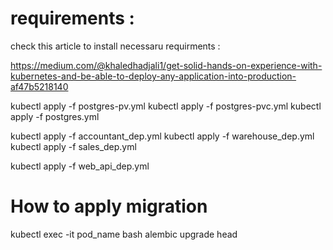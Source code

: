 # requirements :

check this article to install necessaru requirments :

https://medium.com/@khaledhadjali1/get-solid-hands-on-experience-with-kubernetes-and-be-able-to-deploy-any-application-into-production-af47b5218140


kubectl apply -f postgres-pv.yml
kubectl apply -f postgres-pvc.yml
kubectl apply -f postgres.yml


 kubectl apply -f accountant_dep.yml
 kubectl apply -f warehouse_dep.yml
 kubectl apply -f sales_dep.yml

 kubectl apply -f web_api_dep.yml

# How to apply migration 

kubectl exec -it pod_name bash
alembic upgrade head